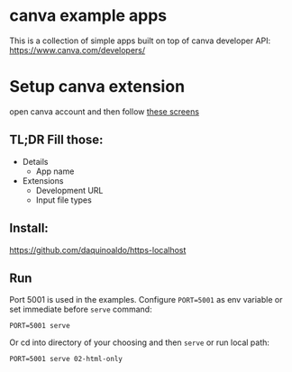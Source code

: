 # canva example apps

This is a collection of simple apps built on top of canva developer API:
https://www.canva.com/developers/


# Setup canva extension
open canva account and then follow [these screens](https://www.canva.com/design/DAEtn1sg6kM/Cj4knsw_k3UVXkU3YLE1Iw/view?utm_content=DAEtn1sg6kM&utm_campaign=designshare&utm_medium=link&utm_source=sharebutton)

## TL;DR Fill those:
- Details
  - App name
- Extensions
  - Development URL
  - Input file types

## Install:
https://github.com/daquinoaldo/https-localhost


## Run
Port 5001 is used in the examples. 
Configure `PORT=5001` as env variable or set immediate before `serve` command:
```
PORT=5001 serve
```

Or cd into directory of your choosing and then `serve` or run local path:

``
PORT=5001 serve 02-html-only 
``
